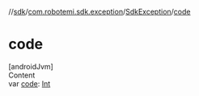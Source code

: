 //[sdk](../../../index.md)/[com.robotemi.sdk.exception](../index.md)/[SdkException](index.md)/[code](code.md)



# code  
[androidJvm]  
Content  
var [code](code.md): [Int](https://kotlinlang.org/api/latest/jvm/stdlib/kotlin/-int/index.html)  



